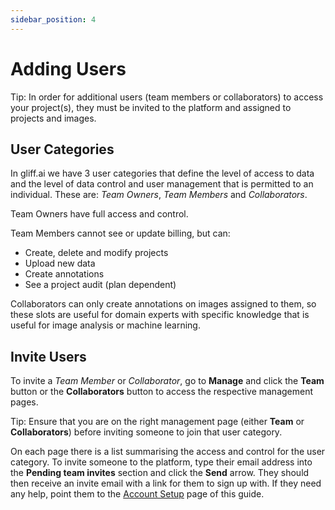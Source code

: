 ```yaml
---
sidebar_position: 4
---
```


# Adding Users

Tip: In order for additional users (team members or collaborators) to access your project(s), they must be invited to the platform and assigned to projects and images.

## User Categories

In gliff.ai we have 3 user categories that define the level of access to data and the level of data control and user management that is permitted to an individual.
These are: _Team Owners_, _Team Members_ and _Collaborators_.

Team Owners have full access and control.

Team Members cannot see or update billing, but can:

- Create, delete and modify projects
- Upload new data
- Create annotations
- See a project audit (plan dependent)

Collaborators can only create annotations on images assigned to them, so these slots are useful for domain experts with specific knowledge that is useful for image analysis or machine learning.

## Invite Users

To invite a _Team Member_ or _Collaborator_, go to **Manage** and click the **Team** button or the **Collaborators** button to access the respective management pages.

Tip: Ensure that you are on the right management page (either **Team** or **Collaborators**) before inviting someone to join that user category.

On each page there is a list summarising the access and control for the user category.
To invite someone to the platform, type their email address into the **Pending team invites** section and click the **Send** arrow.
They should then receive an invite email with a link for them to sign up with.
If they need any help, point them to the [Account Setup](setup) page of this guide.

